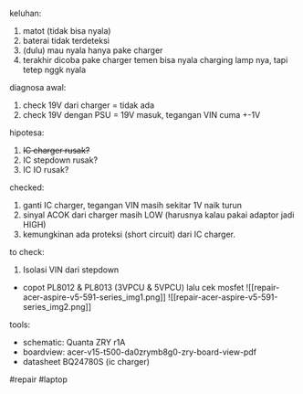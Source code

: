 keluhan:
1. matot (tidak bisa nyala)
2. baterai tidak terdeteksi
3. (dulu) mau nyala hanya pake charger
4. terakhir dicoba pake charger temen bisa nyala charging lamp nya, tapi tetep nggk nyala

diagnosa awal:
1. check 19V dari charger = tidak ada
2. check 19V dengan PSU = 19V masuk, tegangan VIN cuma +-1V

hipotesa:
1. ~~IC charger rusak?~~ 
2. IC stepdown rusak?
3. IC IO rusak?

checked:
1. ganti IC charger, tegangan VIN masih sekitar 1V naik turun
2. sinyal ACOK dari charger masih LOW (harusnya kalau pakai adaptor jadi HIGH)
3. kemungkinan ada proteksi (short circuit) dari IC charger.

to check:
1. Isolasi VIN dari stepdown
- copot PL8012 & PL8013 (3VPCU & 5VPCU) lalu cek mosfet
  ![[repair-acer-aspire-v5-591-series_img1.png]]
 ![[repair-acer-aspire-v5-591-series_img2.png]]

tools:
- schematic: Quanta ZRY r1A
- boardview: acer-v15-t500-da0zrymb8g0-zry-board-view-pdf
- datasheet BQ24780S (ic charger)

#repair #laptop